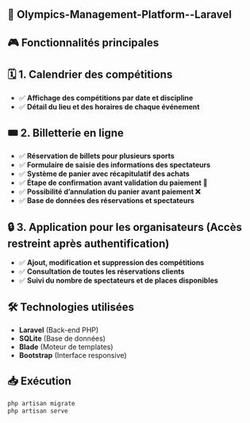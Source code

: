 ## 🏅 Olympics-Management-Platform--Laravel

## 🎮 Fonctionnalités principales
## 🗓 1. Calendrier des compétitions
- ✅ **Affichage des compétitions par date et discipline**
- ✅ **Détail du lieu et des horaires de chaque événement**

## 🎟 2. Billetterie en ligne
- ✅ **Réservation de billets pour plusieurs sports**
- ✅ **Formulaire de saisie des informations des spectateurs**
- ✅ **Système de panier avec récapitulatif des achats**
- ✅ **Étape de confirmation avant validation du paiement 🛑**
- ✅ **Possibilité d’annulation du panier avant paiement ❌**
- ✅ **Base de données des réservations et spectateurs**

## 🔒 3. Application pour les organisateurs (Accès restreint après authentification)
- ✅ **Ajout, modification et suppression des compétitions**
- ✅ **Consultation de toutes les réservations clients**
- ✅ **Suivi du nombre de spectateurs et de places disponibles**

## 🛠️ Technologies utilisées
- **Laravel** (Back-end PHP)
- **SQLite** (Base de données)
- **Blade** (Moteur de templates)
- **Bootstrap** (Interface responsive)

## 📥 Exécution
```bash
php artisan migrate
php artisan serve
